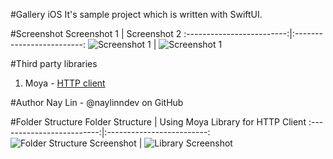 #Gallery iOS
It's sample project which is written with SwiftUI.

#Screenshot
Screenshot 1            |  Screenshot 2
:-------------------------:|:-------------------------:
![Screenshot 1](./screenshot/screenshot1.png)  |  ![Screenshot 1](./screenshot/screenshot2.png)

#Third party libraries
1.  Moya - [HTTP client](https://github.com/Moya/Moya) 


#Author
Nay Lin - @naylinndev on GitHub


#Folder Structure
Folder Structure            |  Using Moya Library for HTTP Client
:-------------------------:|:-------------------------:
![Folder Structure Screenshot](./screenshot/folder_structure.png)   |  ![Library Screenshot](./screenshot/moya.png)



